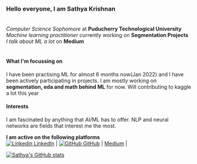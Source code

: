 ### Hello everyone, I am Sathya Krishnan<br><br>

*Computer Science Sophomore* at **Puducherry Technological University**<br>
*Machine learning practitioner* currently working on **Segmentation Projects**<br>
*I talk about ML a lot* on **Medium**<br><br>

#### What I'm focussing on
I have been practising ML for almost 6 months now(Jan 2022) and I have been actively participating in projects. I am mostly working on **segmentation, eda and math behind ML** for now. Will contributing to kaggle a lot this year

#### Interests
I am fascinated by anything that AI/ML has to offer. NLP and neural networks are fields that interest me the most.

**I am active on the following platforms**<br>
[![Linkedin](https://i.stack.imgur.com/gVE0j.png) LinkedIn](https://www.linkedin.com/in/sathya-krishnan-suresh-914763217/) |
[![GitHub](https://i.stack.imgur.com/tskMh.png) GitHub](https://github.com/SathyaKrishnan1211/) |
[Medium](https://medium.com/@mr.sk12112002) |<br>

[![Sathya's GitHub stats](https://github-readme-stats.vercel.app/api?username=SathyaKrishnan1211)](https://github.com/SathyaKrishnan1211/github-readme-stats)
